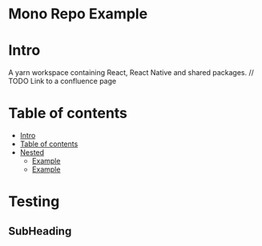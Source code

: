 # Mono Repo Example
Intro
=================
A yarn workspace containing React, React Native and shared packages. 
// TODO Link to a confluence page

Table of contents
=================
<!--ts-->
   * [Intro](#intro)
   * [Table of contents](#table-of-contents)
   * [Nested](#nested)
      * [Example](#example)
      * [Example](#example)
<!--te-->

Testing
=================

SubHeading
-----------

